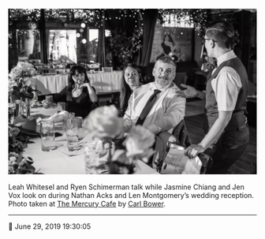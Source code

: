 ![Leah Whitesel and Ryen Schimerman talk](assets/8a0294f13e86dd4fd5e2be3ae225d432.webp)

Leah Whitesel and Ryen Schimerman talk while Jasmine Chiang and Jen Vox look on during Nathan Acks and Len Montgomery’s wedding reception. Photo taken at [The Mercury Cafe](http://mercurycafe.com/) by [Carl Bower](http://carlbowerphotos.com/).

- - - -

<span aria-hidden="true">📅</span> June 29, 2019 19:30:05
